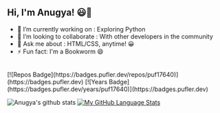## Hi, I'm Anugya! 😃👋


- 🔭 I’m currently working on : Exploring Python
- 👯 I’m looking to collaborate : With other developers in the community
- 💬 Ask me about : HTML/CSS, anytime! 😀
- ⚡ Fun fact: I'm a Bookworm 😄
<br>
[![Repos Badge](https://badges.pufler.dev/repos/puf17640)](https://badges.pufler.dev)
[![Years Badge](https://badges.pufler.dev/years/puf17640)](https://badges.pufler.dev)

![Anugya's github stats](https://github-readme-stats.vercel.app/api?username=Anugya-Gogoi&show_icons=true&theme=synthwave)
[![My GitHub Language Stats](https://github-readme-stats.vercel.app/api/top-langs/?username=Anugya-Gogoi&langs_count=5&theme=synthwave)]()




